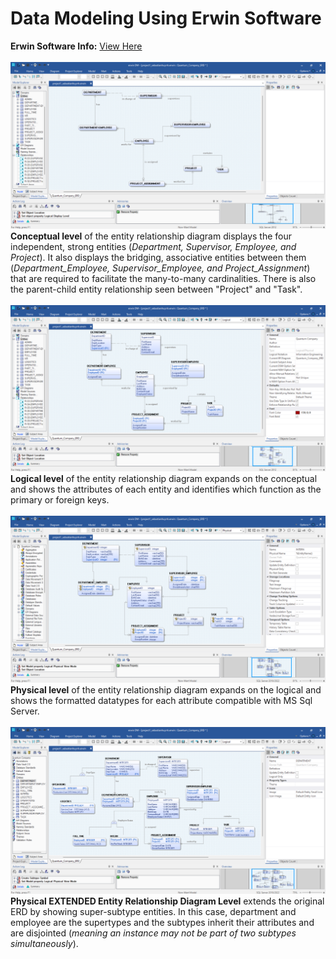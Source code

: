 # Data Modeling Using Erwin Software

**Erwin Software Info:** [View Here](https://www.erwin.com/products/erwin-data-modeler/) <br><br>
![Conceptual Model Image](https://github.com/sebastian-huynh/erwin-data-models/blob/239b3938574ee3e6e945bee849fc88ee2e896283/ERD%20conceptual%20view.png) <br>
**Conceptual level** of the entity relationship diagram displays the four independent, strong entities (_Department, Supervisor, Employee, and Project_). It also displays the bridging, associative entities between them (_Department_Employee, Supervisor_Employee, and Project_Assignment_) that are required to facilitate the many-to-many cardinalities. There is also the parent-child entity relationship seen between "Project" and "Task". <br><br>
![Logical Model Image](https://github.com/sebastian-huynh/erwin-data-models/blob/f51331a09ecd8196e35947fd267548b855da5bef/ERD%20logical%20view.png) <br>
**Logical level** of the entity relationship diagram expands on the conceptual and shows the attributes of each entity and identifies which function as the primary or foreign keys. <br><br>
![Physical Model Image](https://github.com/sebastian-huynh/erwin-data-models/blob/2403286b522ac199cc9beb2ddc75f63cc18113ba/ERD%20physical%20view.png) <br>
**Physical level** of the entity relationship diagram expands on the logical and shows the formatted datatypes for each attribute compatible with MS Sql Server. <br><br>
![Physical EERD Model Image](https://github.com/sebastian-huynh/erwin-data-models/blob/2403286b522ac199cc9beb2ddc75f63cc18113ba/EERD%20data%20model.png) <br>
**Physical EXTENDED Entity Relationship Diagram Level** extends the original ERD by showing super-subtype entities. In this case, department and employee are the supertypes and the subtypes inherit their attributes and are disjointed (_meaning an instance may not be part of two subtypes simultaneously_).
